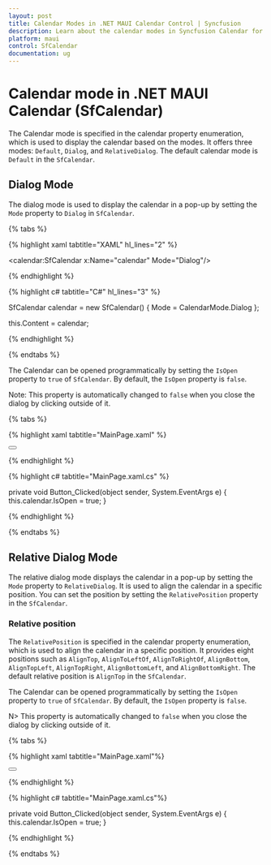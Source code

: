 ```yaml
---
layout: post
title: Calendar Modes in .NET MAUI Calendar Control | Syncfusion
description: Learn about the calendar modes in Syncfusion Calendar for .NET MAUI (SfCalendar) control and its basic features.
platform: maui
control: SfCalendar
documentation: ug
---
```


# Calendar mode in .NET MAUI Calendar (SfCalendar)

The Calendar mode is specified in the calendar property enumeration, which is used to display the calendar based on the modes. It offers three modes: `Default`, `Dialog`, and `RelativeDialog`. The default calendar mode is `Default` in the `SfCalendar`.

## Dialog Mode

The dialog mode is used to display the calendar in a pop-up by setting the `Mode` property to `Dialog` in `SfCalendar`.

{% tabs %}

{% highlight xaml tabtitle="XAML" hl_lines="2" %}

<calendar:SfCalendar x:Name="calendar"
                     Mode="Dialog"/>

{% endhighlight %}

{% highlight c# tabtitle="C#" hl_lines="3" %}

SfCalendar calendar = new SfCalendar()
{
    Mode = CalendarMode.Dialog
};

this.Content = calendar;

{% endhighlight %}

{% endtabs %}

The Calendar can be opened programmatically by setting the `IsOpen` property to `true` of `SfCalendar`. By default, the `IsOpen` property is `false`.

Note: This property is automatically changed to `false` when you close the dialog by clicking outside of it.

{% tabs %}

{% highlight xaml tabtitle="MainPage.xaml" %}

<Grid>
    <calendar:SfCalendar x:Name="calendar"
                         Mode="Dialog"/>
    <Button Text="Open Calendar" 
            x:Name="calendarButton"
            Clicked="Button_Clicked"
            HorizontalOptions="Center"
            VerticalOptions="Center"
            HeightRequest="50" 
            WidthRequest="150">
    </Button>
</Grid>

{% endhighlight %}

{% highlight c# tabtitle="MainPage.xaml.cs" %}

private void Button_Clicked(object sender, System.EventArgs e)
{
    this.calendar.IsOpen = true;
}

{% endhighlight %}

{% endtabs %}


## Relative Dialog Mode

The relative dialog mode displays the calendar in a pop-up by setting the `Mode` property to `RelativeDialog`. It is used to align the calendar in a specific position. You can set the position by setting the `RelativePosition` property in the `SfCalendar`.

### Relative position

The `RelativePosition` is specified in the calendar property enumeration, which is used to align the calendar in a specific position. It provides eight positions such as `AlignTop`, `AlignToLeftOf`, `AlignToRightOf`, `AlignBottom`, `AlignTopLeft`, `AlignTopRight`, `AlignBottomLeft`, and `AlignBottomRight`. The default relative position is `AlignTop` in the `SfCalendar`.


The Calendar can be opened programmatically by setting the `IsOpen` property to `true` of `SfCalendar`. By default, the `IsOpen` property is `false`.

N> This property is automatically changed to `false` when you close the dialog by clicking outside of it.

{% tabs %}

{% highlight xaml tabtitle="MainPage.xaml"%}

<Grid>
    <calendar:SfCalendar x:Name="calendar" 
                         Mode="RelativeDialog"
                         RelativePosition="AlignTopLeft">
    </calendar:SfCalendar>
    <Button Text="Open calendar" 
            x:Name="calendarButton"
            Clicked="Button_Clicked"
            HorizontalOptions="Center"
            VerticalOptions="Center"
            HeightRequest="50" 
            WidthRequest="150">
    </Button>
</Grid>

{% endhighlight %}

{% highlight c# tabtitle="MainPage.xaml.cs"%}

private void Button_Clicked(object sender, System.EventArgs e)
{
    this.calendar.IsOpen = true;
}

{% endhighlight %} 
 
{% endtabs %}
